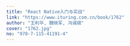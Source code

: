 ```yaml
---
title: "React Native入门与实战"
link: "https://www.ituring.com.cn/book/1762"
author: "王利华, 魏晓军, 冯诚祺"
cover: "1762.jpg"
no: "978-7-115-41191-4"
---
```

